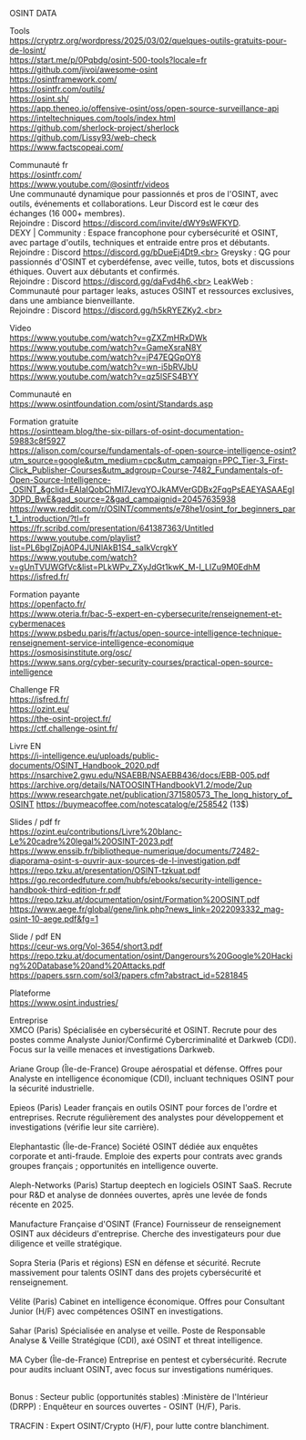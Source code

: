 OSINT DATA

Tools<br>
https://cryptrz.org/wordpress/2025/03/02/quelques-outils-gratuits-pour-de-losint/<br>
https://start.me/p/0Pqbdg/osint-500-tools?locale=fr<br>
https://github.com/jivoi/awesome-osint<br>
https://osintframework.com/<br>
https://osintfr.com/outils/<br>
https://osint.sh/<br>
https://app.theneo.io/offensive-osint/oss/open-source-surveillance-api<br>
https://inteltechniques.com/tools/index.html<br>
https://github.com/sherlock-project/sherlock<br>
https://github.com/Lissy93/web-check<br>
https://www.factscopeai.com/<br>

Communauté fr<br>
https://osintfr.com/<br>
https://www.youtube.com/@osintfr/videos<br>
Une communauté dynamique pour passionnés et pros de l'OSINT, avec outils, événements et collaborations. Leur Discord est le cœur des échanges (16 000+ membres).  <br>
Rejoindre : Discord https://discord.com/invite/dWY9sWFKYD.  <br>
DEXY | Community : Espace francophone pour cybersécurité et OSINT, avec partage d'outils, techniques et entraide entre pros et débutants.<br>
Rejoindre : Discord https://discord.gg/bDueEj4Dt9.<br>
Greysky : QG pour passionnés d'OSINT et cyberdéfense, avec veille, tutos, bots et discussions éthiques. Ouvert aux débutants et confirmés.<br>
Rejoindre : Discord https://discord.gg/daFvd4h6.<br>
LeakWeb : Communauté pour partager leaks, astuces OSINT et ressources exclusives, dans une ambiance bienveillante.<br>
Rejoindre : Discord https://discord.gg/h5kRYEZKy2.<br>


Video <br>
https://www.youtube.com/watch?v=gZXZmHRxDWk<br>
https://www.youtube.com/watch?v=GameXsraN8Y<br>
https://www.youtube.com/watch?v=jP47EQGpOY8<br>
https://www.youtube.com/watch?v=wn-i5bRVJbU<br>
https://www.youtube.com/watch?v=qz5lSFS4BYY<br>


Communauté en<br>
https://www.osintfoundation.com/osint/Standards.asp<br>

Formation gratuite<br>
https://osintteam.blog/the-six-pillars-of-osint-documentation-59883c8f5927<br>
https://alison.com/course/fundamentals-of-open-source-intelligence-osint?utm_source=google&utm_medium=cpc&utm_campaign=PPC_Tier-3_First-Click_Publisher-Courses&utm_adgroup=Course-7482_Fundamentals-of-Open-Source-Intelligence-_OSINT_&gclid=EAIaIQobChMI7JevqYOJkAMVerGDBx2FqgPsEAEYASAAEgI3DPD_BwE&gad_source=2&gad_campaignid=20457635938 <br>
https://www.reddit.com/r/OSINT/comments/e78he1/osint_for_beginners_part_1_introduction/?tl=fr<br>
https://fr.scribd.com/presentation/641387363/Untitled<br>
https://www.youtube.com/playlist?list=PL6bgIZpjA0P4JUNlAkB1S4_saIkVcrgkY<br>
https://www.youtube.com/watch?v=gUnTVUWGfVc&list=PLkWPv_ZXyJdGt1kwK_M-l_LIZu9M0EdhM<br>
https://isfred.fr/<br>

Formation payante<br>
https://openfacto.fr/ <br>
https://www.oteria.fr/bac-5-expert-en-cybersecurite/renseignement-et-cybermenaces <br>
https://www.psbedu.paris/fr/actus/open-source-intelligence-technique-renseignement-service-intelligence-economique<br>
https://osmosisinstitute.org/osc/<br>
https://www.sans.org/cyber-security-courses/practical-open-source-intelligence<br>

Challenge FR<br>
https://isfred.fr/<br>
https://ozint.eu/<br>
https://the-osint-project.fr/<br>
https://ctf.challenge-osint.fr/<br>

Livre EN<br>
https://i-intelligence.eu/uploads/public-documents/OSINT_Handbook_2020.pdf
https://nsarchive2.gwu.edu/NSAEBB/NSAEBB436/docs/EBB-005.pdf
https://archive.org/details/NATOOSINTHandbookV1.2/mode/2up
https://www.researchgate.net/publication/371580573_The_long_history_of_OSINT
https://buymeacoffee.com/notescatalog/e/258542 (13$)

Slides / pdf fr<br>
https://ozint.eu/contributions/Livre%20blanc-Le%20cadre%20legal%20OSINT-2023.pdf<br>
https://www.enssib.fr/bibliotheque-numerique/documents/72482-diaporama-osint-s-ouvrir-aux-sources-de-l-investigation.pdf<br>
https://repo.tzku.at/presentation/OSINT-tzkuat.pdf<br>
https://go.recordedfuture.com/hubfs/ebooks/security-intelligence-handbook-third-edition-fr.pdf<br>
https://repo.tzku.at/documentation/osint/Formation%20OSINT.pdf<br>
https://www.aege.fr/global/gene/link.php?news_link=2022093332_mag-osint-10-aege.pdf&fg=1<br>

Slide / pdf EN<br>
https://ceur-ws.org/Vol-3654/short3.pdf<br>
https://repo.tzku.at/documentation/osint/Dangerours%20Google%20Hacking%20Database%20and%20Attacks.pdf<br>
https://papers.ssrn.com/sol3/papers.cfm?abstract_id=5281845<br>


Plateforme<br>
https://www.osint.industries/<br>


Entreprise<br>
XMCO (Paris)  Spécialisée en cybersécurité et OSINT. Recrute pour des postes comme Analyste Junior/Confirmé Cybercriminalité et Darkweb (CDI). Focus sur la veille menaces et investigations Darkweb.<br><br>
Ariane Group (Île-de-France)  Groupe aérospatial et défense. Offres pour Analyste en intelligence économique (CDI), incluant techniques OSINT pour la sécurité industrielle.<br><br>
Epieos (Paris)  Leader français en outils OSINT pour forces de l'ordre et entreprises. Recrute régulièrement des analystes pour développement et investigations (vérifie leur site carrière).<br><br>
Elephantastic (Île-de-France)  Société OSINT dédiée aux enquêtes corporate et anti-fraude. Emploie des experts pour contrats avec grands groupes français ; opportunités en intelligence ouverte.<br><br>
Aleph-Networks (Paris)  Startup deeptech en logiciels OSINT SaaS. Recrute pour R&D et analyse de données ouvertes, après une levée de fonds récente en 2025.<br><br>
Manufacture Française d'OSINT (France)  Fournisseur de renseignement OSINT aux décideurs d'entreprise. Cherche des investigateurs pour due diligence et veille stratégique.<br><br>
Sopra Steria (Paris et régions)  ESN en défense et sécurité. Recrute massivement pour talents OSINT dans des projets cybersécurité et renseignement.<br><br>
Vélite (Paris)  Cabinet en intelligence économique. Offres pour Consultant Junior (H/F) avec compétences OSINT en investigations.<br><br>
Sahar (Paris)  Spécialisée en analyse et veille. Poste de Responsable Analyse & Veille Stratégique (CDI), axé OSINT et threat intelligence.<br><br>
MA Cyber (Île-de-France)  Entreprise en pentest et cybersécurité. Recrute pour audits incluant OSINT, avec focus sur investigations numériques.<br><br>

Bonus : 
Secteur public (opportunités stables) :Ministère de l'Intérieur (DRPP) : Enquêteur en sources ouvertes - OSINT (H/F), Paris.<br><br>
TRACFIN : Expert OSINT/Crypto (H/F), pour lutte contre blanchiment.



